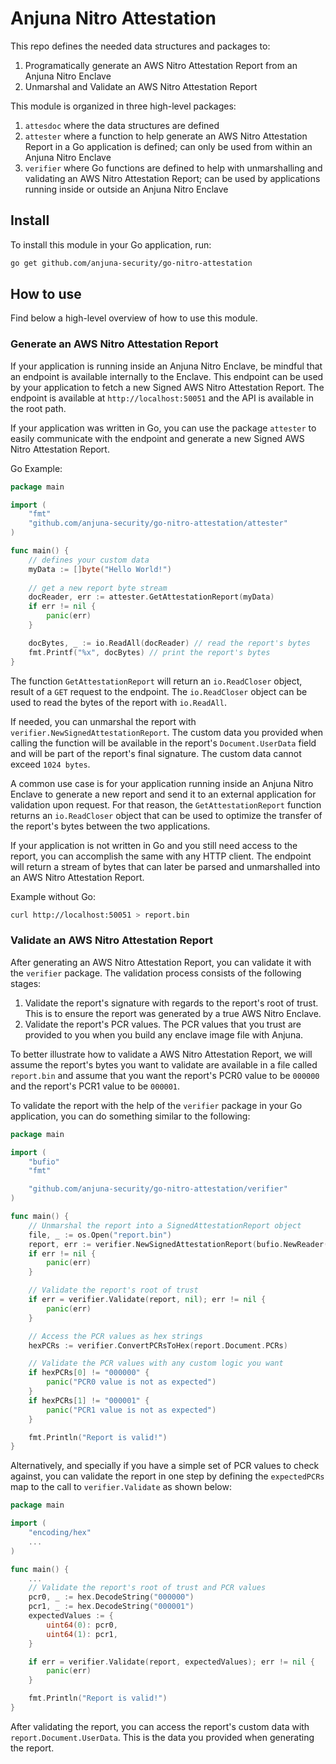 # Anjuna Nitro Attestation

This repo defines the needed data structures and packages to:

1. Programatically generate an AWS Nitro Attestation Report from an Anjuna Nitro Enclave
1. Unmarshal and Validate an AWS Nitro Attestation Report

This module is organized in three high-level packages:

1. `attesdoc` where the data structures are defined
1. `attester` where a function to help generate an AWS Nitro Attestation Report in a Go application is defined; can only be used from within an Anjuna Nitro Enclave
1. `verifier` where Go functions are defined to help with unmarshalling and validating an AWS Nitro Attestation Report; can be used by applications running inside or outside an Anjuna Nitro Enclave

## Install

To install this module in your Go application, run:

```bash
go get github.com/anjuna-security/go-nitro-attestation
```

## How to use

Find below a high-level overview of how to use this module.

### Generate an AWS Nitro Attestation Report

If your application is running inside an Anjuna Nitro Enclave, be mindful that an endpoint is available internally to the Enclave. This endpoint can be used by your application to fetch a new Signed AWS Nitro Attestation Report. The endpoint is available at `http://localhost:50051` and the API is available in the root path.

If your application was written in Go, you can use the package `attester` to easily communicate with the endpoint and generate a new Signed AWS Nitro Attestation Report.

Go Example:

```go
package main

import (
    "fmt"
    "github.com/anjuna-security/go-nitro-attestation/attester"
)

func main() {
	// defines your custom data
    myData := []byte("Hello World!")
    
	// get a new report byte stream
    docReader, err := attester.GetAttestationReport(myData) 
    if err != nil {
        panic(err)
    }

    docBytes, _ := io.ReadAll(docReader) // read the report's bytes
    fmt.Printf("%x", docBytes) // print the report's bytes
}
```

The function `GetAttestationReport` will return an `io.ReadCloser` object, result of a `GET` request to the endpoint. The `io.ReadCloser` object can be used to read the bytes of the report with `io.ReadAll`. 

If needed, you can unmarshal the report with `verifier.NewSignedAttestationReport`. The custom data you provided when calling the function will be available in the report's `Document.UserData` field and will be part of the report's final signature. The custom data cannot exceed `1024 bytes`.

A common use case is for your application running inside an Anjuna Nitro Enclave to generate a new report and send it to an external application for validation upon request. For that reason, the `GetAttestationReport` function returns an `io.ReadCloser` object that can be used to optimize the transfer of the report's bytes between the two applications.

If your application is not written in Go and you still need access to the report, you can accomplish the same with any HTTP client. The endpoint will return a stream of bytes that can later be parsed and unmarshalled into an AWS Nitro Attestation Report.

Example without Go:

```bash
curl http://localhost:50051 > report.bin
```

### Validate an AWS Nitro Attestation Report

After generating an AWS Nitro Attestation Report, you can validate it with the `verifier` package. The validation process consists of the following stages:

1. Validate the report's signature with regards to the report's root of trust. This is to ensure the report was generated by a true AWS Nitro Enclave.
1. Validate the report's PCR values. The PCR values that you trust are provided to you when you build any enclave image file with Anjuna.

To better illustrate how to validate a AWS Nitro Attestation Report, we will assume the report's bytes you want to validate are available in a file called `report.bin` and assume that you want the report's PCR0 value to be `000000` and the report's PCR1 value to be `000001`.

To validate the report with the help of the `verifier` package in your Go application, you can do something similar to the following:

```go
package main

import (
	"bufio"
	"fmt"

	"github.com/anjuna-security/go-nitro-attestation/verifier"
)

func main() {	
	// Unmarshal the report into a SignedAttestationReport object
	file, _ := os.Open("report.bin")
	report, err := verifier.NewSignedAttestationReport(bufio.NewReader(file))
	if err != nil {
		panic(err)
	}

	// Validate the report's root of trust
	if err = verifier.Validate(report, nil); err != nil {
		panic(err)
	}

	// Access the PCR values as hex strings
	hexPCRs := verifier.ConvertPCRsToHex(report.Document.PCRs)

	// Validate the PCR values with any custom logic you want
	if hexPCRs[0] != "000000" {
		panic("PCR0 value is not as expected")
	}
	if hexPCRs[1] != "000001" {
		panic("PCR1 value is not as expected")
	}

	fmt.Println("Report is valid!")
}
```

Alternatively, and specially if you have a simple set of PCR values to check against, you can validate the report in one step by defining the `expectedPCRs` map to the call to `verifier.Validate` as shown below:

```go
package main

import (
    "encoding/hex"
    ...
)

func main() {
    ...
    // Validate the report's root of trust and PCR values
    pcr0, _ := hex.DecodeString("000000")
    pcr1, _ := hex.DecodeString("000001")
    expectedValues := {
        uint64(0): pcr0,
        uint64(1): pcr1,
    }

    if err = verifier.Validate(report, expectedValues); err != nil {
        panic(err)
    }

    fmt.Println("Report is valid!")
}
```

After validating the report, you can access the report's custom data with `report.Document.UserData`. This is the data you provided when generating the report.
